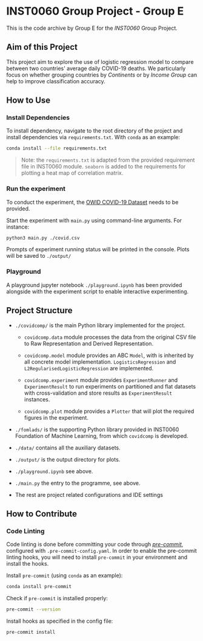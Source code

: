 # INST0060 Group Project - Group E

This is the code archive by Group E for the *INST0060* Group Project.

## Aim of this Project

This project aim to explore the use of logistic regression model to compare between two countries' average daily COVID-19 deaths. We particularly focus on whether grouping countries by *Continents* or by *Income Group* can help to improve classification accuracy.

## How to Use

### Install Dependencies

To install dependency, navigate to the root directory of the project and install dependencies via `requirements.txt`. With `conda` as an example:

```bash
conda install --file requirements.txt
```

> Note: the `requirements.txt` is adapted from the provided requirement file in INST0060 module. `seaborn` is added to the requirements for plotting a heat map of correlation matrix.

### Run the experiment

To conduct the experiment, the [OWID COVID-19 Dataset](https://covid.ourworldindata.org/data/owid-covid-data.csv) needs to be provided.

Start the experiment with `main.py` using command-line arguments. For instance:

```bash
python3 main.py ./covid.csv
```

Prompts of experiment running status will be printed in the console. Plots will be saved to `./output/`

### Playground

A playground jupyter notebook `./playground.ipynb` has been provided alongside with the experiment script to enable interactive experimenting.

## Project Structure

- `./covidcomp/` is the main Python library implemented for the project.

    - `covidcomp.data` module processes the data from the original CSV file to Raw Representation and Derived Representation.

    - `covidcomp.model` module provides an ABC `Model`, with is inherited by all concrete model implementation. `LogisticsRegression` and `L2RegularisedLogisticRegression` are implemented.

    - `covidcomp.experiment` module provides `ExperimentRunner` and `ExperimentResult` to run experiments on partitioned and flat datasets with cross-validation and store results as `ExperimentResult` instances.

    - `covidcomp.plot` module provides a `Plotter` that will plot the required figures in the experiment.

- `./fomlads/` is the supporting Python library provided in INST0060 Foundation of Machine Learning, from which `covidcomp` is developed.
- `./data/` contains all the auxiliary datasets.
- `./output/` is the output directory for plots.
- `./playground.ipynb` see above.
- `./main.py` the entry to the programme, see above.
- The rest are project related configurations and IDE settings

## How to Contribute

### Code Linting

Code linting is done before committing your code through [_pre-commit_](https://pre-commit.com), configured with `.pre-commit-config.yaml`. In order to enable the pre-commit linting hooks, you will need to install `pre-commit` in your environment and install the hooks.

Install `pre-commit` (using `conda` as an example):

```bash
conda install pre-commit
```

Check if `pre-commit` is installed properly:

```bash
pre-commit --version
```

Install hooks as specified in the config file:

```bash
pre-commit install
```
